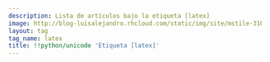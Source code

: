 ```yaml
---
description: Lista de artículos bajo la etiqueta [latex]
image: http://blog-luisalejandro.rhcloud.com/static/img/site/mstile-310x310.png
layout: tag
tag_name: latex
title: !!python/unicode 'Etiqueta [latex]'
---
```

